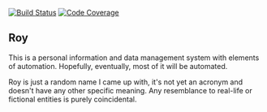 [![Build Status](https://travis-ci.org/mt-krainski/roy.svg?branch=master)](https://travis-ci.org/mt-krainski/roy)
[![Code Coverage](https://codecov.io/gh/mt-krainski/roy/branch/master/graph/badge.svg)](https://codecov.io/gh/mt-krainski/roy)


## Roy

This is a personal information and data management system with elements of automation. Hopefully, eventually, most of it will be automated. 

Roy is just a random name I came up with, it's not yet an acronym and doesn't have any other specific meaning. Any resemblance to real-life or fictional entities is purely coincidental.
